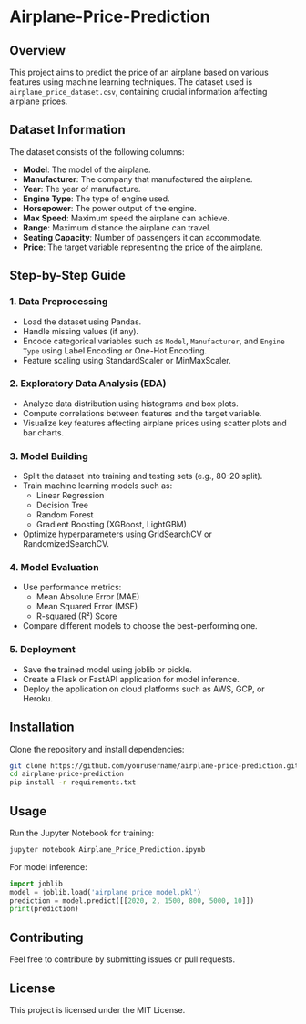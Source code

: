 # Airplane-Price-Prediction

## Overview
This project aims to predict the price of an airplane based on various features using machine learning techniques. The dataset used is `airplane_price_dataset.csv`, containing crucial information affecting airplane prices.

## Dataset Information
The dataset consists of the following columns:
- **Model**: The model of the airplane.
- **Manufacturer**: The company that manufactured the airplane.
- **Year**: The year of manufacture.
- **Engine Type**: The type of engine used.
- **Horsepower**: The power output of the engine.
- **Max Speed**: Maximum speed the airplane can achieve.
- **Range**: Maximum distance the airplane can travel.
- **Seating Capacity**: Number of passengers it can accommodate.
- **Price**: The target variable representing the price of the airplane.

## Step-by-Step Guide

### 1. Data Preprocessing
- Load the dataset using Pandas.
- Handle missing values (if any).
- Encode categorical variables such as `Model`, `Manufacturer`, and `Engine Type` using Label Encoding or One-Hot Encoding.
- Feature scaling using StandardScaler or MinMaxScaler.

### 2. Exploratory Data Analysis (EDA)
- Analyze data distribution using histograms and box plots.
- Compute correlations between features and the target variable.
- Visualize key features affecting airplane prices using scatter plots and bar charts.

### 3. Model Building
- Split the dataset into training and testing sets (e.g., 80-20 split).
- Train machine learning models such as:
  - Linear Regression
  - Decision Tree
  - Random Forest
  - Gradient Boosting (XGBoost, LightGBM)
- Optimize hyperparameters using GridSearchCV or RandomizedSearchCV.

### 4. Model Evaluation
- Use performance metrics:
  - Mean Absolute Error (MAE)
  - Mean Squared Error (MSE)
  - R-squared (R²) Score
- Compare different models to choose the best-performing one.

### 5. Deployment
- Save the trained model using joblib or pickle.
- Create a Flask or FastAPI application for model inference.
- Deploy the application on cloud platforms such as AWS, GCP, or Heroku.

## Installation
Clone the repository and install dependencies:
```bash
git clone https://github.com/yourusername/airplane-price-prediction.git
cd airplane-price-prediction
pip install -r requirements.txt
```

## Usage
Run the Jupyter Notebook for training:
```bash
jupyter notebook Airplane_Price_Prediction.ipynb
```

For model inference:
```python
import joblib
model = joblib.load('airplane_price_model.pkl')
prediction = model.predict([[2020, 2, 1500, 800, 5000, 10]])
print(prediction)
```

## Contributing
Feel free to contribute by submitting issues or pull requests.

## License
This project is licensed under the MIT License.
